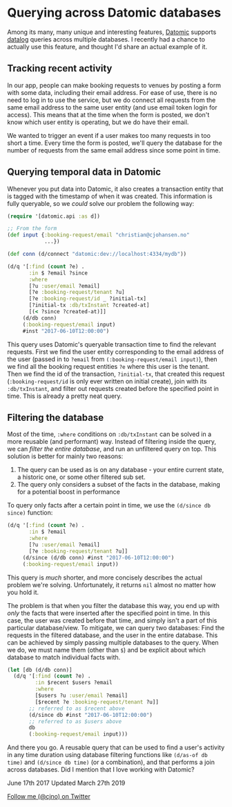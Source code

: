 # Querying across Datomic databases

Among its many, many unique and interesting features, [Datomic](http://www.datomic.com/)
supports [datalog](http://docs.datomic.com/query.html) queries across multiple
databases. I recently had a chance to actually use this feature, and thought I'd
share an actual example of it.

## Tracking recent activity

In our app, people can make booking requests to venues by posting a form with
some data, including their email address. For ease of use, there is no need to
log in to use the service, but we do connect all requests from the same email
address to the same user entity (and use email token login for access). This
means that at the time when the form is posted, we don't know which user entity
is operating, but we do have their email.

We wanted to trigger an event if a user makes too many requests in too short a
time. Every time the form is posted, we'll query the database for the number of
requests from the same email address since some point in time.

## Querying temporal data in Datomic

Whenever you put data into Datomic, it also creates a transaction entity that is
tagged with the timestamp of when it was created. This information is fully
queryable, so we _could_ solve our problem the following way:

```clj
(require '[datomic.api :as d])

;; From the form
(def input {:booking-request/email "christian@cjohansen.no"
            ...})

(def conn (d/connect "datomic:dev://localhost:4334/mydb"))

(d/q '[:find (count ?e) .
       :in $ ?email ?since
       :where
       [?u :user/email ?email]
       [?e :booking-request/tenant ?u]
       [?e :booking-request/id _ ?initial-tx]
       [?initial-tx :db/txInstant ?created-at]
       [(< ?since ?created-at)]]
     (d/db conn)
     (:booking-request/email input)
     #inst "2017-06-10T12:00:00")
```

This query uses Datomic's queryable transaction time to find the relevant
requests. First we find the user entity corresponding to the email address of
the user (passed in to `?email` from `(:booking-request/email input)`), then we
find all the booking request entities `?e` where this user is the tenant. Then
we find the id of the transaction, `?initial-tx`, that created this request
(`:booking-request/id` is only ever written on initial create), join with its
`:db/txInstant`, and filter out requests created before the specified point in
time. This is already a pretty neat query.

## Filtering the database

Most of the time, `:where` conditions on `:db/txInstant` can be solved in a
more reusable (and performant) way. Instead of filtering inside the query, we
can _filter the entire database_, and run an unfiltered query on top. This
solution is better for mainly two reasons:

1. The query can be used as is on any database - your entire current state, a
   historic one, or some other filtered sub set.
2. The query only considers a subset of the facts in the database, making for a
   potential boost in performance

To query only facts after a certain point in time, we use the `(d/since db
since)` function:

```clj
(d/q '[:find (count ?e) .
       :in $ ?email
       :where
       [?u :user/email ?email]
       [?e :booking-request/tenant ?u]]
     (d/since (d/db conn) #inst "2017-06-10T12:00:00")
     (:booking-request/email input))
```

This query is *much* shorter, and more concisely describes the actual problem
we're solving. Unfortunately, it returns `nil` almost no matter how you hold it.

The problem is that when you filter the database this way, you end up with
_only_ the facts that were inserted after the specified point in time. In this
case, the user was created before that time, and simply isn't a part of this
particular database/view. To mitigate, we can query two databases: Find the
requests in the filtered database, and the user in the entire database. This can
be achieved by simply passing multiple databases to the query. When we do, we
must name them (other than `$`) and be explicit about which database to match
individual facts with.

```clj
(let [db (d/db conn)]
  (d/q '[:find (count ?e) .
         :in $recent $users ?email
         :where
         [$users ?u :user/email ?email]
         [$recent ?e :booking-request/tenant ?u]]
       ;; referred to as $recent above
       (d/since db #inst "2017-06-10T12:00:00")
       ;; referred to as $users above
       db
       (:booking-request/email input)))
```

And there you go. A reusable query that can be used to find a user's activity in
any time duration using database filtering functions like `(d/as-of db time)`
and `(d/since db time)` (or a combination), and that performs a join across
databases. Did I mention that I love working with Datomic?

June 17th 2017
Updated March 27th 2019

[Follow me (@cjno) on Twitter](http://twitter.com/cjno)
